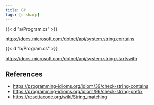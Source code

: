 ```yaml
---
title: C#
tags: [c-sharp]
---
```


{{< d "a/Program.cs" >}}

<https://docs.microsoft.com/dotnet/api/system.string.contains>

{{< d "b/Program.cs" >}}

<https://docs.microsoft.com/dotnet/api/system.string.startswith>

## References

- <https://programming-idioms.org/idiom/39/check-string-contains>
- <https://programming-idioms.org/idiom/96/check-string-prefix>
- <https://rosettacode.org/wiki/String_matching>
